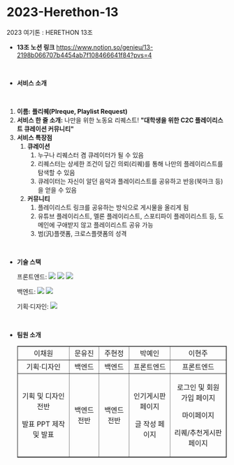 # 2023-Herethon-13

2023 여기톤 : HERETHON 13조

- **13조 노션 링크**
https://www.notion.so/genieu/13-2198b066707b4454ab7f108466641f84?pvs=4

<br/>

- **서비스 소개**

<br/>

1. **이름:** **플리퀘(Plreque, Playlist Request)**
2. **서비스 한 줄 소개:** 나만을 위한 노동요 리퀘스트! **"대학생을 위한 C2C 플레이리스트 큐레이션 커뮤니티"**
3. **서비스 특장점**
   1) **큐레이션**
      1) 누구나 리퀘스터 겸 큐레이터가 될 수 있음
      2) 리퀘스터는 상세한 조건이 담긴 의뢰(리퀘)를 통해 나만의 플레이리스트를 탐색할 수 있음
      3) 큐레이터는 자신이 알던 음악과 플레이리스트를 공유하고 반응(북마크 등)을 얻을 수 있음
   2) **커뮤니티**
      1) 플레이리스트 링크를 공유하는 방식으로 게시물을 올리게 됨
      2) 유튜브 플레이리스트, 멜론 플레이리스트, 스포티파이 플레이리스트 등, 도메인에 구애받지 않고 플레이리스트 공유 가능
      3) 범(汎)플랫폼, 크로스플랫폼의 성격

<br/>

- **기술 스택**

  <span>프론트엔드: </span> <img src="https://img.shields.io/badge/html-E34F26?style=for-the-badge&logo=html5&logoColor=white"> <img src="https://img.shields.io/badge/css-1572B6?style=for-the-badge&logo=css3&logoColor=white"> <img src="https://img.shields.io/badge/javascript-F7DF1E?style=for-the-badge&logo=javascript&logoColor=black">

  <span>백엔드: </span><img src="https://img.shields.io/badge/python-3776AB?style=for-the-badge&logo=python&logoColor=white"> <img src="https://img.shields.io/badge/django-092E20?style=for-the-badge&logo=Django&logoColor=white">

  <span>기획·디자인: </span> <img src="https://img.shields.io/badge/figma-F24E1E?style=for-the-badge&logo=figma&logoColor=white">
  
<br/>

- **팀원 소개**

  <table border="" cellspacing="0" cellpadding="0" width="100%">
  <tr width="100%">
  <td align="center">이채원</a></td>
  <td align="center">문유진</a></td>
  <td align="center">주현정</a></td>
  <td align="center">박예인</a></td>
  <td align="center">이현주</a></td>    
  </tr>

  <tr width="100%">
  <td  align="center">기획·디자인</td>
  <td  align="center">백엔드</td>
  <td  align="center">백엔드</td>
  <td  align="center">프론트엔드</td>
  <td  align="center">프론트엔드</td>
  </tr>
  
  <tr width="100%">
  <td  align="center"><p>기획 및 디자인 전반</p><p>발표 PPT 제작 및 발표</p></td>
  <td  align="center"><p>백엔드 전반</p></td>
  <td  align="center"><p>백엔드 전반</p></td>
  <td  align="center"><p>인기게시판 페이지</p><p>글 작성 페이지</p></td> 
  <td  align="center"><p>로그인 및 회원가입 페이지</p><p>마이페이지</p><p>리퀘/추천게시판 페이지</p></td>
  </tr>
  </table>
